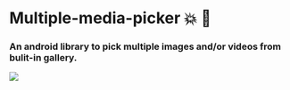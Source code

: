 # Multiple-media-picker :boom: :star2:
### An android library to pick multiple images and/or videos from bulit-in gallery.
![](https://raw.githubusercontent.com/erikagtierrez/multiple-media-picker/master/cover.jpg)
